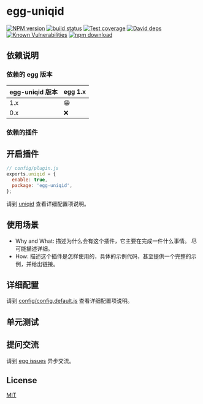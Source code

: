 # egg-uniqid

[![NPM version][npm-image]][npm-url]
[![build status][travis-image]][travis-url]
[![Test coverage][codecov-image]][codecov-url]
[![David deps][david-image]][david-url]
[![Known Vulnerabilities][snyk-image]][snyk-url]
[![npm download][download-image]][download-url]

[npm-image]: https://img.shields.io/npm/v/egg-uniqid.svg?style=flat-square
[npm-url]: https://npmjs.org/package/egg-uniqid
[travis-image]: https://img.shields.io/travis/eggjs/egg-uniqid.svg?style=flat-square
[travis-url]: https://travis-ci.org/eggjs/egg-uniqid
[codecov-image]: https://img.shields.io/codecov/c/github/eggjs/egg-uniqid.svg?style=flat-square
[codecov-url]: https://codecov.io/github/eggjs/egg-uniqid?branch=master
[david-image]: https://img.shields.io/david/eggjs/egg-uniqid.svg?style=flat-square
[david-url]: https://david-dm.org/eggjs/egg-uniqid
[snyk-image]: https://snyk.io/test/npm/egg-uniqid/badge.svg?style=flat-square
[snyk-url]: https://snyk.io/test/npm/egg-uniqid
[download-image]: https://img.shields.io/npm/dm/egg-uniqid.svg?style=flat-square
[download-url]: https://npmjs.org/package/egg-uniqid

<!--
Description here.
-->

## 依赖说明

### 依赖的 egg 版本

egg-uniqid 版本 | egg 1.x
--- | ---
1.x | 😁
0.x | ❌

### 依赖的插件
<!--

如果有依赖其它插件，请在这里特别说明。如

- security
- multipart

-->

## 开启插件

```js
// config/plugin.js
exports.uniqid = {
  enable: true,
  package: 'egg-uniqid',
};
```

请到 [uniqid](https://www.npmjs.com/package/uniqid) 查看详细配置项说明。

## 使用场景

- Why and What: 描述为什么会有这个插件，它主要在完成一件什么事情。
尽可能描述详细。
- How: 描述这个插件是怎样使用的，具体的示例代码，甚至提供一个完整的示例，并给出链接。

## 详细配置

请到 [config/config.default.js](config/config.default.js) 查看详细配置项说明。

## 单元测试

<!-- 描述如何在单元测试中使用此插件，例如 schedule 如何触发。无则省略。-->

## 提问交流

请到 [egg issues](https://github.com/keepgoingwm/egg-uniqid/issues) 异步交流。

## License

[MIT](LICENSE)

